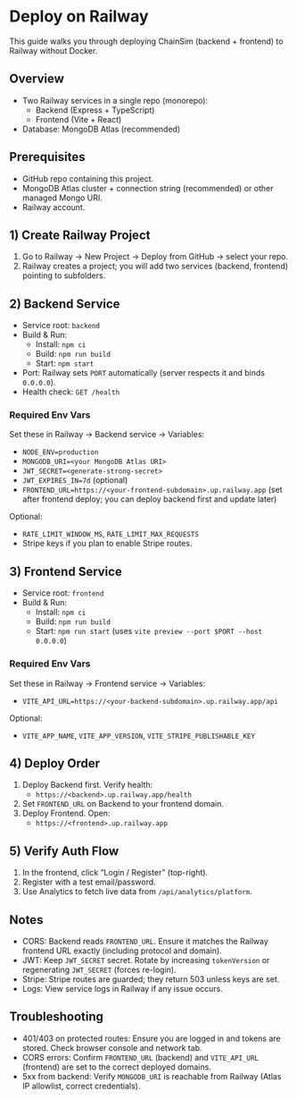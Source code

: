 # Deploy on Railway

This guide walks you through deploying ChainSim (backend + frontend) to Railway without Docker.

## Overview

- Two Railway services in a single repo (monorepo):
  - Backend (Express + TypeScript)
  - Frontend (Vite + React)
- Database: MongoDB Atlas (recommended)

## Prerequisites

- GitHub repo containing this project.
- MongoDB Atlas cluster + connection string (recommended) or other managed Mongo URI.
- Railway account.

## 1) Create Railway Project

1. Go to Railway → New Project → Deploy from GitHub → select your repo.
2. Railway creates a project; you will add two services (backend, frontend) pointing to subfolders.

## 2) Backend Service

- Service root: `backend`
- Build & Run:
  - Install: `npm ci`
  - Build: `npm run build`
  - Start: `npm start`
- Port: Railway sets `PORT` automatically (server respects it and binds `0.0.0.0`).
- Health check: `GET /health`

### Required Env Vars

Set these in Railway → Backend service → Variables:

- `NODE_ENV=production`
- `MONGODB_URI=<your MongoDB Atlas URI>`
- `JWT_SECRET=<generate-strong-secret>`
- `JWT_EXPIRES_IN=7d` (optional)
- `FRONTEND_URL=https://<your-frontend-subdomain>.up.railway.app` (set after frontend deploy; you can deploy backend first and update later)

Optional:

- `RATE_LIMIT_WINDOW_MS`, `RATE_LIMIT_MAX_REQUESTS`
- Stripe keys if you plan to enable Stripe routes.

## 3) Frontend Service

- Service root: `frontend`
- Build & Run:
  - Install: `npm ci`
  - Build: `npm run build`
  - Start: `npm run start` (uses `vite preview --port $PORT --host 0.0.0.0`)

### Required Env Vars

Set these in Railway → Frontend service → Variables:

- `VITE_API_URL=https://<your-backend-subdomain>.up.railway.app/api`

Optional:

- `VITE_APP_NAME`, `VITE_APP_VERSION`, `VITE_STRIPE_PUBLISHABLE_KEY`

## 4) Deploy Order

1. Deploy Backend first. Verify health:
   - `https://<backend>.up.railway.app/health`
2. Set `FRONTEND_URL` on Backend to your frontend domain.
3. Deploy Frontend. Open:
   - `https://<frontend>.up.railway.app`

## 5) Verify Auth Flow

1. In the frontend, click “Login / Register” (top-right).
2. Register with a test email/password.
3. Use Analytics to fetch live data from `/api/analytics/platform`.

## Notes

- CORS: Backend reads `FRONTEND_URL`. Ensure it matches the Railway frontend URL exactly (including protocol and domain).
- JWT: Keep `JWT_SECRET` secret. Rotate by increasing `tokenVersion` or regenerating `JWT_SECRET` (forces re-login).
- Stripe: Stripe routes are guarded; they return 503 unless keys are set.
- Logs: View service logs in Railway if any issue occurs.

## Troubleshooting

- 401/403 on protected routes: Ensure you are logged in and tokens are stored. Check browser console and network tab.
- CORS errors: Confirm `FRONTEND_URL` (backend) and `VITE_API_URL` (frontend) are set to the correct deployed domains.
- 5xx from backend: Verify `MONGODB_URI` is reachable from Railway (Atlas IP allowlist, correct credentials).

